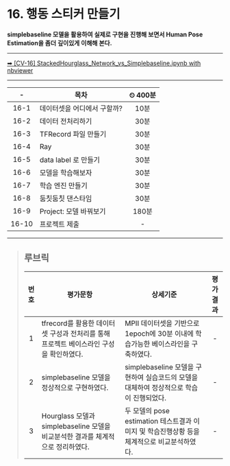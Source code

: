 # 16. 행동 스티커 만들기

**simplebaseline 모델을 활용하여 실제로 구현을 진행해 보면서 Human Pose Estimation을 좀더 깊이있게 이해해 본다.**

---

[➡ [CV-16] StackedHourglass_Network_vs_Simplebaseline.ipynb with nbviewer](https://nbviewer.org/github/HRPzz/AIFFEL/blob/main/GOING_DEEPER_CV/Node_16/%5BCV-16%5D%20StackedHourglass_Network_vs_Simplebaseline.ipynb)

---

|-|목차|⏲ 400분|
|:---:|---|:---:|
|16-1| 데이터셋을 어디에서 구할까? | 10분|
|16-2| 데이터 전처리하기 | 30분|
|16-3| TFRecord 파일 만들기 | 30분|
|16-4| Ray | 30분|
|16-5| data label 로 만들기 | 30분|
|16-6| 모델을 학습해보자 | 30분|
|16-7| 학습 엔진 만들기 | 30분|
|16-8| 둠칫둠칫 댄스타임 | 30분|
|16-9| Project: 모델 바꿔보기 | 180분|
|16-10| 프로젝트 제출 |-|

---

>## **루브릭**
>
>|번호|평가문항|상세기준|평가결과|
>|:---:|---|---|:---:|
>|1|tfrecord를 활용한 데이터셋 구성과 전처리를 통해 프로젝트 베이스라인 구성을 확인하였다.|MPII 데이터셋을 기반으로 1epoch에 30분 이내에 학습가능한 베이스라인을 구축하였다.|-|
>|2|simplebaseline 모델을 정상적으로 구현하였다.|simplebaseline 모델을 구현하여 실습코드의 모델을 대체하여 정상적으로 학습이 진행되었다.|-|
>|3|Hourglass 모델과 simplebaseline 모델을 비교분석한 결과를 체계적으로 정리하였다.|두 모델의 pose estimation 테스트결과 이미지 및 학습진행상황 등을 체계적으로 비교분석하였다.|-|
